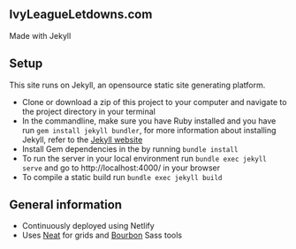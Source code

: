 IvyLeagueLetdowns.com
--------
Made with Jekyll

## Setup
This site runs on Jekyll, an opensource static site generating platform.

- Clone or download a zip of this project to your computer and navigate to the
project directory in your terminal
- In the commandline, make sure you have Ruby installed and you have run
`gem install jekyll bundler`, for more information about installing Jekyll,
refer to the [Jekyll website](https://jekyllrb.com/docs/quickstart/)
- Install Gem dependencies in the by running `bundle install`
- To run the server in your local environment run `bundle exec jekyll serve` and
go to http://localhost:4000/ in your browser
- To compile a static build run `bundle exec jekyll build`

## General information
- Continuously deployed using Netlify
- Uses [Neat](https://neat.bourbon.io/) for grids and
[Bourbon](https://bourbon.io/) Sass tools

